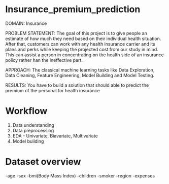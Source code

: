 # Insurance_premium_prediction
DOMAIN: Insurance

PROBLEM STATEMENT: The goal of this project is to give people an estimate of how much they need based on their individual health situation. After that, customers can work with any health insurance carrier and its plans and perks while keeping the projected cost from our study in mind. This can assist a person in concentrating on the health side of an insurance policy rather han the ineffective part.

APPROACH: The classical machine learning tasks like Data Exploration, Data Cleaning, Feature Engineering, Model Building and Model Testing.

RESULTS: You have to build a solution that should able to predict the premium of the personal for health insurance

# Workflow
1) Data understanding
2) Data preprocessing
3) EDA - Univariate, Biavariate, Multivariate
4) Model building

# Dataset overview
-age
-sex
-bmi(Body Mass Index)
-children
-smoker
-region
-expenses

